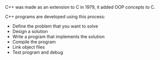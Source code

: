 
C++ was made as an extension to C in 1979, it added OOP concepts to C.

C++ programs are developed using this process:
- Define the problem that you want to solve
- Design a solution
- Write a program that implements the solution
- Compile the program
- Link object files
- Test program and debug


